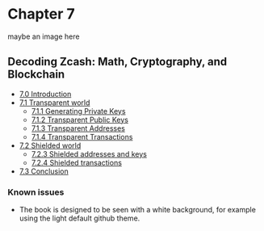 # Chapter 7 

maybe an image here

## Decoding Zcash: Math, Cryptography, and Blockchain

- [7.0 Introduction](intro.md)
- [7.1 Transparent world](transparent.md)
  - [7.1.1 Generating Private Keys](transparent.md#711-generating-keys)
  - [7.1.2 Transparent Public Keys](transparent-public-keys.md)
  - [7.1.3 Transparent Addresses](transparent-addresses.md)
  - [7.1.4 Transparent Transactions](transparent-transactions.md)
- [7.2 Shielded world](shielded.md)
  - [7.2.3 Shielded addresses and keys](shielded-addresses.md)
  - [7.2.4 Shielded transactions](shielded-transactions.md)
- [7.3 Conclusion](conclusion.md)


### Known issues

- The book is designed to be seen with a white background, for example using the light default github theme.
